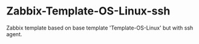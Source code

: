# Zabbix-Template-OS-Linux-ssh

Zabbix template based on base template 'Template-OS-Linux' but with ssh agent.
